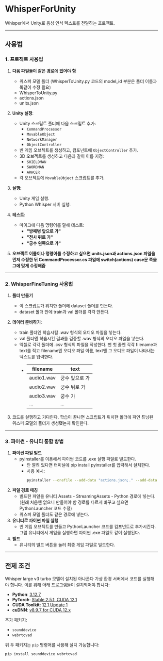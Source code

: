 # WhisperForUnity
Whisper에서 Unity로 음성 인식 텍스트를 전달하는 프로젝트.

---

## 사용법

### 1. 프로젝트 사용법

1. **다음 파일들이 같은 경로에 있어야 함**
   - 위스퍼 모델 폴더 (WhisperToUnity.py 코드의 model_id 부분은 폴더 이름과 똑같이 수정 필요)
   - WhisperToUnity.py
   - actions.json
   - units.json

2. **Unity 설정**:
   - Unity 스크립트 폴더에 다음 스크립트 추가:
     - `CommandProcessor`
     - `MovableObject`
     - `NetworkManager`
     - `ObjectController`
   - 빈 게임 오브젝트를 생성하고, 컴포넌트에 `ObjectController` 추가.
   - 3D 오브젝트를 생성하고 다음과 같이 이름 지정:
     - `SHIELDMAN`
     - `SWORDMAN`
     - `ARHCER`
   - 각 오브젝트에 `MovableObject` 스크립트를 추가.
3. **실행**:
   - Unity 게임 실행.
   - Python Whisper 서버 실행.
4. **테스트**:
   - 마이크에 다음 명령어를 말해 테스트:
     - **"방패병 앞으로 가"**
     - **"전사 뒤로 가"**
     - **"궁수 왼쪽으로 가"**
5. **오브젝트 이름이나 명령어를 수정하고 싶으면 units.json과 actions.json 파일을 먼저 수정한 뒤 CommandProcessor.cs 파일에 switch(actions) case문 쪽을 그에 맞게 수정해줌**

---

### 2. WhisperFineTuning 사용법

1. **폴더 만들기**
   - 이 스크립트가 위치한 폴더에 dataset 폴더를 만든다. 
   - dataset 폴더 안에 train과 val 폴더를 각각 만든다.
2. **데이터 준비하기**:
   - train 폴더엔 학습시킬 .wav 형식의 오디오 파일을 넣는다.
   - val 폴더엔 학습시킨 결과를 검증할 .wav 형식의 오디오 파일을 넣는다.
   - 엑셀로 각각 폴더에 .csv 형식의 파일을 작성한다. 맨 첫 줄엔 각각 filename과 text를 적고 filename엔 오디오 파일 이름, text엔 그 오디오 파일이 나타내는 텍스트를 입력한다.
     - | filename | text |
       |-----------|-----------|
       |audio1.wav|궁수 앞으로 가 |
       |audio2.wav|궁수 뒤로 가   |
       |audio3.wav|궁수  가      |
       | ...      | ...         |
       
3. 코드를 실행하고 기다린다. 학습이 끝나면 스크립트가 위치한 폴더에 파인 튜닝된 위스퍼 모델의 폴더가 생성됐는지 확인한다.

---

### 3. 파이썬 - 유니티 통합 방법

1. **파이썬 파일 빌드**
   - pyinstaller를 이용해서 파이썬 코드를 .exe 실행 파일로 빌드한다.
     - 안 깔려 있다면 터미널에 pip install pyinstaller를 입력해서 설치한다.
     - 사용 예시:
       ```bash
       pyinstaller --onefile --add-data "actions.json;." --add-data "units.json;." WhisperToUnity.py
2. **파일 경로 매칭**
   - 빌드한 파일을 유니티 Assets - StreamingAssets - Python 경로에 넣는다. (원래 처음엔 없으니 만들어야 함 경로를 다르게 바꾸고 싶으면 PythonLauncher 코드 수정)
   - 위스퍼 모델 폴더도 같은 경로에 넣는다.
3. **유니티로 파이썬 파일 실행**
   - 빈 게임 오브젝트를 만들고 PythonLauncher 코드를 컴포넌트로 추가시킨다. 그럼 유니티에서 게임을 실행하면 파이썬 .exe 파일도 같이 실행된다.
4. **빌드**
   - 유니티의 빌드 버튼을 눌러 최종 게임 파일로 빌드한다.

---

## 전제 조건

Whisper large v3 turbo 모델이 설치된 아나콘다 가상 환경 서버에서 코드를 실행해야 합니다. 이를 위해 아래 프로그램들이 설치되어야 합니다:

- **Python**: [3.12.7](https://www.python.org/downloads/release/python-3127/)
- **PyTorch**: [Stable 2.5.1, CUDA 12.1](https://pytorch.kr/get-started/locally/)
- **CUDA Toolkit**: [12.1 Update 1](https://developer.nvidia.com/cuda-12-1-1-download-archive)
- **cuDNN**: [v8.9.7 for CUDA 12.x](https://developer.nvidia.com/rdp/cudnn-archive)

추가 패키지:
- `sounddevice`
- `webrtcvad`

위 두 패키지는 `pip` 명령어를 사용해 설치 가능합니다:
```bash
pip install sounddevice webrtcvad
